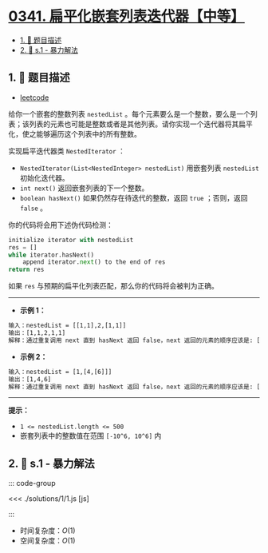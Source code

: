 # [0341. 扁平化嵌套列表迭代器【中等】](https://github.com/tnotesjs/TNotes.leetcode/tree/main/notes/0341.%20%E6%89%81%E5%B9%B3%E5%8C%96%E5%B5%8C%E5%A5%97%E5%88%97%E8%A1%A8%E8%BF%AD%E4%BB%A3%E5%99%A8%E3%80%90%E4%B8%AD%E7%AD%89%E3%80%91)

<!-- region:toc -->

- [1. 📝 题目描述](#1--题目描述)
- [2. 🎯 s.1 - 暴力解法](#2--s1---暴力解法)

<!-- endregion:toc -->

## 1. 📝 题目描述

- [leetcode](https://leetcode.cn/problems/flatten-nested-list-iterator/)

给你一个嵌套的整数列表 `nestedList` 。每个元素要么是一个整数，要么是一个列表；该列表的元素也可能是整数或者是其他列表。请你实现一个迭代器将其扁平化，使之能够遍历这个列表中的所有整数。

实现扁平迭代器类 `NestedIterator` ：

- `NestedIterator(List<NestedInteger> nestedList)` 用嵌套列表 `nestedList` 初始化迭代器。
- `int next()` 返回嵌套列表的下一个整数。
- `boolean hasNext()` 如果仍然存在待迭代的整数，返回 `true` ；否则，返回 `false` 。

你的代码将会用下述伪代码检测：

```python
initialize iterator with nestedList
res = []
while iterator.hasNext()
    append iterator.next() to the end of res
return res
```

如果 `res` 与预期的扁平化列表匹配，那么你的代码将会被判为正确。

---

- **示例 1：**

```txt
输入：nestedList = [[1,1],2,[1,1]]
输出：[1,1,2,1,1]
解释：通过重复调用 next 直到 hasNext 返回 false，next 返回的元素的顺序应该是: [1,1,2,1,1]。
```

- **示例 2：**

```txt
输入：nestedList = [1,[4,[6]]]
输出：[1,4,6]
解释：通过重复调用 next 直到 hasNext 返回 false，next 返回的元素的顺序应该是: [1,4,6]。
```

---

**提示：**

- `1 <= nestedList.length <= 500`
- 嵌套列表中的整数值在范围 `[-10^6, 10^6]` 内

## 2. 🎯 s.1 - 暴力解法

::: code-group

<<< ./solutions/1/1.js [js]

:::

- 时间复杂度：$O(1)$
- 空间复杂度：$O(1)$
